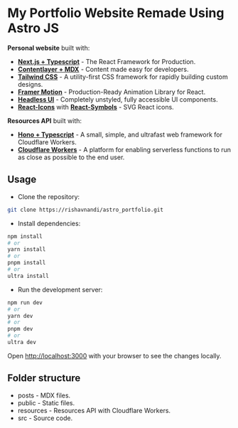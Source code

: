 # My Portfolio Website Remade Using Astro JS

**Personal website** built with:

- [**Next.js + Typescript**](https://nextjs.org/) - The React Framework
for Production.
- [**Contentlayer + MDX**](https://www.contentlayer.dev/) - Content made easy for developers.
- [**Tailwind CSS**](https://tailwindcss.com/) - A utility-first CSS framework for rapidly building custom designs.
- [**Framer Motion**](https://www.framer.com/motion/) - Production-Ready Animation Library for React.
- [**Headless UI**](https://headlessui.dev/) - Completely unstyled, fully accessible UI components.
- [**React-Icons**](https://react-icons.github.io/react-icons/) with [**React-Symbols**](https://react-symbols.vercel.app/) - SVG React icons.

**Resources API** built with:

- [**Hono + Typescript**](https://hono.dev/) - A small, simple, and ultrafast web framework for Cloudflare Workers.
- [**Cloudflare Workers**](https://workers.cloudflare.com/) - A platform for enabling serverless functions to run as close as possible to the end user.

## Usage

- Clone the repository:

```bash
git clone https://rishavnandi/astro_portfolio.git
```

- Install dependencies:

```bash
npm install
# or
yarn install
# or
pnpm install
# or
ultra install
```

- Run the development server:

```bash
npm run dev
# or
yarn dev
# or
pnpm dev
# or
ultra dev
```

Open [http://localhost:3000](http://localhost:3000) with your browser to see the changes locally.

## Folder structure

- posts - MDX files.
- public - Static files.
- resources - Resources API with Cloudflare Workers.
- src - Source code.
